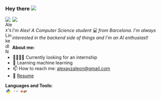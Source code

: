 ### Hey there <img src="https://media.giphy.com/media/hvRJCLFzcasrR4ia7z/giphy.gif" width="25px">
<a href="https://www.linkedin.com/in/alexayza/">
  <img align="left" alt="Alex's LinkedIN" width="22px" src="https://raw.githubusercontent.com/peterthehan/peterthehan/master/assets/linkedin.svg" />
</a>

![](https://visitor-badge.glitch.me/badge?page_id=aayzaa.aayzaa)

_I'm Alex! A Computer Science student 💻 from Barcelona. I'm always interested in the backend side of things and I'm an AI enthusiast!_
  
**About me:**

- 👨🏻‍💻🚀 Currently looking for an internship
- 🌱 Learning machine learning
- 📫 How to reach me: [alexayzaleon@gmail.com](mailto:alexayzaleon@gmail.com)
- 📝 [Resume](https://pdfhost.io/v/FQlXfBZzQ_Copia_de_ALEX_AYZA_LEN.pdf)

**Languages and Tools:**  
<code><img height="20" src="https://raw.githubusercontent.com/github/explore/80688e429a7d4ef2fca1e82350fe8e3517d3494d/topics/python/python.png"></code>
<code><img height="20" src="https://raw.githubusercontent.com/github/explore/80688e429a7d4ef2fca1e82350fe8e3517d3494d/topics/java/java.png"></code>
<code><img height="20" src="https://raw.githubusercontent.com/github/explore/80688e429a7d4ef2fca1e82350fe8e3517d3494d/topics/git/git.png"></code>
